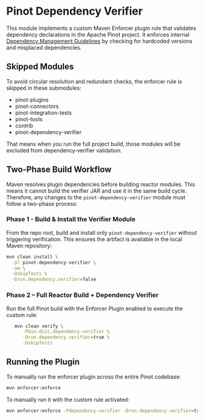 <!--

    Licensed to the Apache Software Foundation (ASF) under one
    or more contributor license agreements.  See the NOTICE file
    distributed with this work for additional information
    regarding copyright ownership.  The ASF licenses this file
    to you under the Apache License, Version 2.0 (the
    "License"); you may not use this file except in compliance
    with the License.  You may obtain a copy of the License at

      http://www.apache.org/licenses/LICENSE-2.0

    Unless required by applicable law or agreed to in writing,
    software distributed under the License is distributed on an
    "AS IS" BASIS, WITHOUT WARRANTIES OR CONDITIONS OF ANY
    KIND, either express or implied.  See the License for the
    specific language governing permissions and limitations
    under the License.

-->

# Pinot Dependency Verifier

This module implements a custom Maven Enforcer plugin rule that validates dependency declarations in the Apache Pinot
project. It enforces internal
[Dependency Management Guidelines](https://docs.pinot.apache.org/developers/developers-and-contributors/dependency-management)
by checking for hardcoded versions and misplaced dependencies.

## Skipped Modules

To avoid circular resolution and redundant checks, the enforcer rule is skipped in these submodules:
- pinot-plugins
- pinot-connectors
- pinot-integration-tests
- pinot-tools
- contrib
- pinot-dependency-verifier

That means when you run the full project build, those modules will be excluded from dependency‐verifier validation.

## Two-Phase Build Workflow

Maven resolves plugin dependencies before building reactor modules. This means it cannot build the verifier JAR and 
use it in the same build cycle. Therefore, any changes to the `pinot-dependency-verifier` module must follow a
two-phase process:

### Phase 1 - Build & Install the Verifier Module

From the repo root, build and install only `pinot-dependency-verifier` without triggering verification.
This ensures the artifact is available in the local Maven repository:

```bash
mvn clean install \
  -pl pinot-dependency-verifier \
  -am \
  -DskipTests \
  -Drun.dependency.verifier=false
   ```

### Phase 2 – Full Reactor Build + Dependency Verifier

Run the full Pinot build with the Enforcer Plugin enabled to execute the custom rule:

```bash
   mvn clean verify \
      -Pbin-dist,dependency-verifier \
      -Drun.dependency.verifier=true \
      -DskipTests
   ``````

## Running the Plugin

To manually run the enforcer plugin across the entire Pinot codebase:
```bash
mvn enforcer:enforce
```

To manually run it with the custom rule activated:
```bash
mvn enforcer:enforce -Pdependency-verifier -Drun.dependency.verifier=true
```